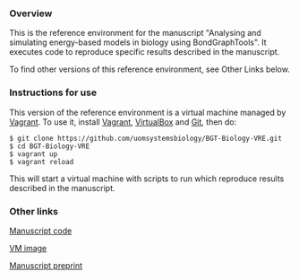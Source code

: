 ### Overview
This is the reference environment for the manuscript "Analysing and simulating energy-based models in biology using BondGraphTools".  It executes code to reproduce specific results described in the manuscript.

To find other versions of this reference environment, see Other Links below.

### Instructions for use
This version of the reference environment is a virtual machine managed by [Vagrant](http://www.vagrantup.com).  To use it, install [Vagrant](http://www.vagrantup.com), [VirtualBox](https://www.virtualbox.org/) and [Git](https://git-scm.com/downloads), then do:

```
$ git clone https://github.com/uomsystemsbiology/BGT-Biology-VRE.git
$ cd BGT-Biology-VRE
$ vagrant up
$ vagrant reload
```
This will start a virtual machine with scripts to run which reproduce results described in the manuscript.  

### Other links
[Manuscript code](https://github.com/uomsystemsbiology/BGT-Biology)

[VM image](https://doi.org/10.5281/zenodo.4626922)

[Manuscript preprint](https://doi.org/10.1101/2021.03.24.436763)
